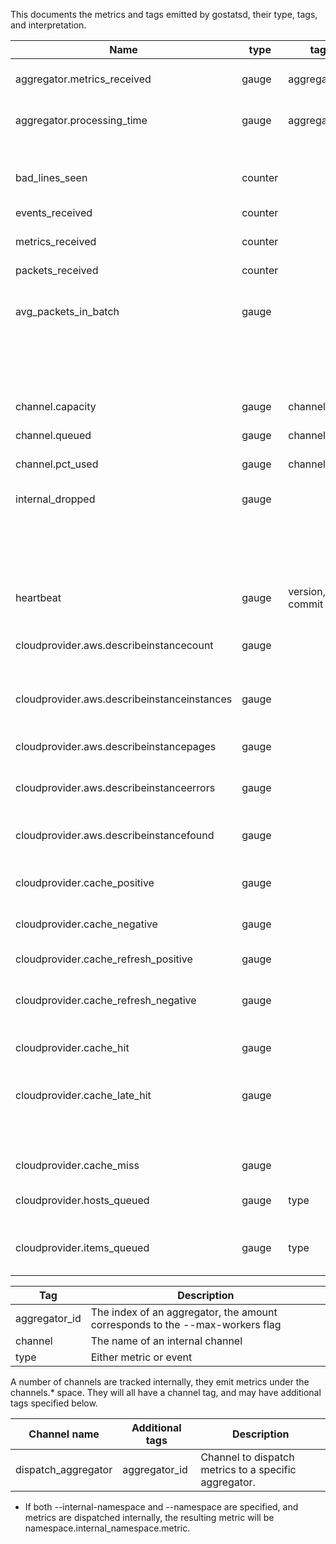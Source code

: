 This documents the metrics and tags emitted by gostatsd, their type, tags, and interpretation.

| Name                                        | type    | tags            | description
| ------------------------------------------- | ------- | --------------- | -----------
| aggregator.metrics_received                 | gauge   | aggregator_id   | The number of datapoints received during the flush interval
| aggregator.processing_time                  | gauge   | aggregator_id   | The time taken (in ms) to aggregate all datapoints in this
|                                             |         |                 | flush interval
| bad_lines_seen                              | counter |                 | The number of unprocessable lines that have been seen
| events_received                             | counter |                 | The number of events received
| metrics_received                            | counter |                 | The number of metrics received
| packets_received                            | counter |                 | The number of packets received
| avg_packets_in_batch                        | gauge   |                 | The average number of packets read in a batch (up to receive-batch-size).
|                                             |         |                 | This can be used to tweak receive-batch-size if necessary to reduce memory usage
| channel.capacity                            | gauge   | channel         | The capacity of the channel
| channel.queued                              | gauge   | channel         | The absolute amount of items in a channel
| channel.pct_used                            | gauge   | channel         | The percentage of how full a channel is
| internal_dropped                            | gauge   |                 | The number of internal metrics which have been dropped in the
|                                             |         |                 | lifetime of the process.  Not a counter, because it may not be
|                                             |         |                 | submitted.
| heartbeat                                   | gauge   | version, commit | The value 0, tagged by the version (git tag) and short commit hash
| cloudprovider.aws.describeinstancecount     | gauge   |                 | The cumulative number of times DescribeInstancesPages has been called
| cloudprovider.aws.describeinstanceinstances | gauge   |                 | The cumulative number of instances which have been fed in to DescribeInstancesPages
| cloudprovider.aws.describeinstancepages     | gauge   |                 | The cumulative number of pages from DescribeInstancesPages
| cloudprovider.aws.describeinstanceerrors    | gauge   |                 | The cumulative number of errors seen from DescribeInstancesPages
| cloudprovider.aws.describeinstancefound     | gauge   |                 | The cumulative number of instances successfully found via DescribeInstances
| cloudprovider.cache_positive                | gauge   |                 | The absolute number of positive entries in the cache
| cloudprovider.cache_negative                | gauge   |                 | The absolute number of negative entries in the cache
| cloudprovider.cache_refresh_positive        | gauge   |                 | The cumulative number of positive refreshes
| cloudprovider.cache_refresh_negative        | gauge   |                 | The cumulative number of refreshes which had an error refreshing and used old data
| cloudprovider.cache_hit                     | gauge   |                 | The cumulative number of cache hits (host was in the cache)
| cloudprovider.cache_late_hit                | gauge   |                 | The cumulative number of late cache hits (host was not in the cache, but had a lookup
|                                             |         |                 | in progress which completed)
| cloudprovider.cache_miss                    | gauge   |                 | The cumulative number of cache misses
| cloudprovider.hosts_queued                  | gauge   | type            | The absolute number of hosts waiting to be looked up
| cloudprovider.items_queued                  | gauge   | type            | The absolute number of metrics or events waiting for a host lookup to complete


| Tag           | Description
| ------------- | -----------
| aggregator_id | The index of an aggregator, the amount corresponds to the --max-workers flag
| channel       | The name of an internal channel
| type          | Either metric or event


A number of channels are tracked internally, they emit metrics under the channels.* space.  They will all have a
channel tag, and may have additional tags specified below.

| Channel name        | Additional tags | Description
| ------------------- | --------------- | -----------
| dispatch_aggregator | aggregator_id   | Channel to dispatch metrics to a specific aggregator.


- If both --internal-namespace and --namespace are specified, and metrics are dispatched internally, the resulting
  metric will be namespace.internal_namespace.metric.

